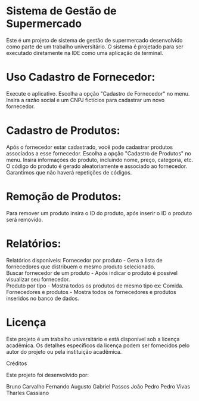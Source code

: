 Sistema de Gestão de Supermercado
============================================

Este é um projeto de sistema de gestão de supermercado desenvolvido como parte de um trabalho universitário. 
O sistema é projetado para ser executado diretamente na IDE como uma aplicação de terminal.

Uso
Cadastro de Fornecedor:
==============================================

Execute o aplicativo.
Escolha a opção "Cadastro de Fornecedor" no menu.
Insira a razão social e um CNPJ fictícios para cadastrar um novo fornecedor.

Cadastro de Produtos:
==============================================

Após o fornecedor estar cadastrado, você pode cadastrar produtos associados a esse fornecedor.
Escolha a opção "Cadastro de Produtos" no menu.
Insira informações do produto, incluindo nome, preço, categoria, etc.
O código do produto é gerado aleatoriamente e associado ao fornecedor. Garantimos que não haverá repetições de códigos.

Remoção de Produtos:
==============================================
Para remover um produto insira o ID do produto, após inserir o ID o produto será removido.

Relatórios:
==============================================
Relatórios disponíveis:
Fornecedor por produto - Gera a lista de fornecedores que distribuem o mesmo produto selecionado.<br/>
Buscar fornecedor de um produto - Após indicar o produto é possível visualizar seu fornecedor.<br/>
Produto por tipo - Mostra todos os produtos de mesmo tipo ex: Comida.<br/>
Fornecedores e produtos - Mostra todos os fornecedores e produtos inseridos no banco de dados.<br/>

Licença
==============================================
Este projeto é um trabalho universitário e está disponível sob a licença acadêmica. 
Os detalhes específicos da licença podem ser fornecidos pelo autor do projeto ou pela instituição acadêmica.

Créditos

Este projeto foi desenvolvido por:

Bruno Carvalho
Fernando Augusto
Gabriel Passos
João Pedro
Pedro Vivas
Tharles Cassiano
